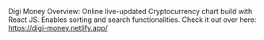 Digi Money Overview:
Online live-updated Cryptocurrency chart build with React JS. Enables sorting and search functionalities. 
Check it out over here: https://digi-money.netlify.app/ 
